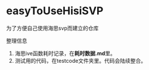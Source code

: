 # easyToUseHisiSVP

为了方便自己使用海思svp而建立的仓库

整理信息

1. 海思ive函数耗时记录，在**耗时数据.md**里。
2. 测试用的代码，在testcode文件夹里。代码会陆续整合。
